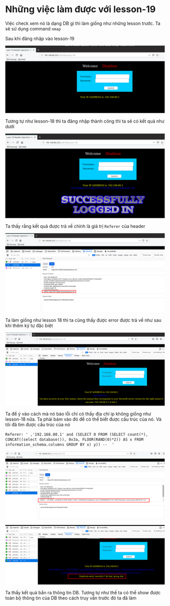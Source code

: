 # Những việc làm được với lesson-19
Việc check xem nó là dạng DB gì thì làm giống như những lesson trước. Ta sẽ sử dụng command `nmap`

Sau khi đăng nhập vào lesson-19

![](../images/lesson19/screen.png)

Tương tự như lesson-18 thì ta đăng nhập thành công thì ta sẽ có kết quả như dưới 


![](../images/lesson19/screen_11.png)

Ta thấy rằng kết quả được trả về chính là giá trị `Referer` của header 

![](../images/lesson19/screen_1.png)

Ta làm giống như lesson 18 thì ta cũng thấy được error được trả về như sau khi thêm ký tự đặc biệt 

![](../images/lesson19/screen_2.png)

Ta để ý vào cách mà nó báo lỗi chỉ có thấy địa chỉ ip không giống như lesson-18 nữa. Ta phải bám vào đó để có thể biết được cấu trúc của nó. Và tôi đã tìm được cấu trúc của nó 

```
Referer: ' ,'192.168.80.1' and (SELECT 0 FROM (SELECT count(*), CONCAT((select database()), 0x3a, FLOOR(RAND(0)*2)) AS x FROM information_schema.columns GROUP BY x) y)) --  '
```

![](../images/lesson19/screen_3.png)

![](../images/lesson19/screen_4.png)

Ta thấy kết quả bắn ra thông tin DB. Tương tự như thế ta có thể show được toàn bộ thông tin của DB theo cách truy vấn trước đó ta đã làm